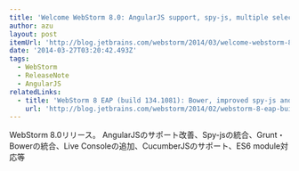 ```yaml
---
title: 'Welcome WebStorm 8.0: AngularJS support, spy-js, multiple selections, Grunt and more | JetBrains WebStorm Blog'
author: azu
layout: post
itemUrl: 'http://blog.jetbrains.com/webstorm/2014/03/welcome-webstorm-8/'
date: '2014-03-27T03:20:42.493Z'
tags:
  - WebStorm
  - ReleaseNote
  - AngularJS
relatedLinks:
  - title: 'WebStorm 8 EAP (build 134.1081): Bower, improved spy-js and AngularJS support and more | JetBrains WebStorm Blog'
    url: 'http://blog.jetbrains.com/webstorm/2014/02/webstorm-8-eap-build-134-1081/#spy-js'
---
```

WebStorm 8.0リリース。
AngularJSのサポート改善、Spy-jsの統合、Grunt・Bowerの統合、Live Consoleの追加、CucumberJSのサポート、ES6 module対応等
